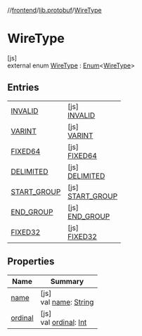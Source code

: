 //[frontend](../../../index.md)/[lib.protobuf](../index.md)/[WireType](index.md)

# WireType

[js]\
external enum [WireType](index.md) : [Enum](https://kotlinlang.org/api/latest/jvm/stdlib/kotlin/-enum/index.html)&lt;[WireType](index.md)&gt;

## Entries

| | |
|---|---|
| [INVALID](-i-n-v-a-l-i-d/index.md) | [js]<br>[INVALID](-i-n-v-a-l-i-d/index.md) |
| [VARINT](-v-a-r-i-n-t/index.md) | [js]<br>[VARINT](-v-a-r-i-n-t/index.md) |
| [FIXED64](-f-i-x-e-d64/index.md) | [js]<br>[FIXED64](-f-i-x-e-d64/index.md) |
| [DELIMITED](-d-e-l-i-m-i-t-e-d/index.md) | [js]<br>[DELIMITED](-d-e-l-i-m-i-t-e-d/index.md) |
| [START_GROUP](-s-t-a-r-t_-g-r-o-u-p/index.md) | [js]<br>[START_GROUP](-s-t-a-r-t_-g-r-o-u-p/index.md) |
| [END_GROUP](-e-n-d_-g-r-o-u-p/index.md) | [js]<br>[END_GROUP](-e-n-d_-g-r-o-u-p/index.md) |
| [FIXED32](-f-i-x-e-d32/index.md) | [js]<br>[FIXED32](-f-i-x-e-d32/index.md) |

## Properties

| Name | Summary |
|---|---|
| [name](-f-i-x-e-d32/index.md#-372974862%2FProperties%2F2039821458) | [js]<br>val [name](-f-i-x-e-d32/index.md#-372974862%2FProperties%2F2039821458): [String](https://kotlinlang.org/api/latest/jvm/stdlib/kotlin/-string/index.html) |
| [ordinal](-f-i-x-e-d32/index.md#-739389684%2FProperties%2F2039821458) | [js]<br>val [ordinal](-f-i-x-e-d32/index.md#-739389684%2FProperties%2F2039821458): [Int](https://kotlinlang.org/api/latest/jvm/stdlib/kotlin/-int/index.html) |
